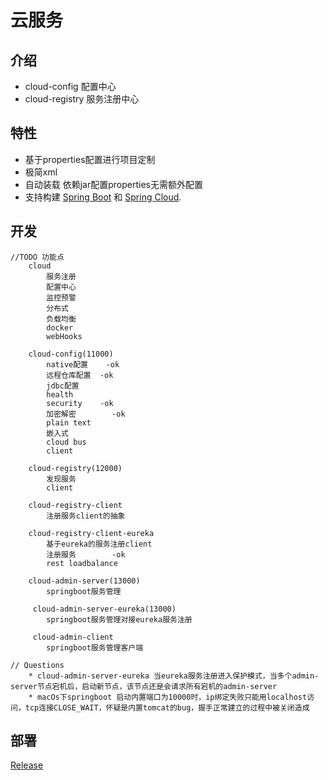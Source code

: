 
# 云服务


## 介绍

- cloud-config 配置中心
- cloud-registry 服务注册中心


## 特性

* 基于properties配置进行项目定制
* 极简xml
* 自动装载 依赖jar配置properties无需额外配置
* 支持构建 [Spring Boot](https://projects.spring.io/spring-boot) 和 [Spring Cloud](http://projects.spring.io/spring-cloud/).

## 开发
	//TODO 功能点
		cloud
			服务注册
			配置中心
			监控预警
			分布式
			负载均衡
			docker
			webHooks
		
		cloud-config(11000)
			native配置	-ok
			远程仓库配置	-ok
			jdbc配置
			health
			security	-ok
			加密解密		-ok
			plain text
			嵌入式
			cloud bus
			client
		
		cloud-registry(12000)
			发现服务
			client
		
		cloud-registry-client
			注册服务client的抽象
		
		cloud-registry-client-eureka
			基于eureka的服务注册client
			注册服务		-ok
			rest loadbalance
			
		cloud-admin-server(13000)
            springboot服务管理
            
         cloud-admin-server-eureka(13000)
            springboot服务管理对接eureka服务注册
            
         cloud-admin-client
            springboot服务管理客户端
		
	// Questions
        * cloud-admin-server-eureka 当eureka服务注册进入保护模式，当多个admin-server节点宕机后，启动新节点，该节点还是会请求所有宕机的admin-server
        * macOs下springboot 启动内置端口为10000时，ip绑定失败只能用localhost访问，tcp连接CLOSE_WAIT，怀疑是内置tomcat的bug，握手正常建立的过程中被关闭造成
    

## 部署
[Release](https://gitee.com/justlive1/earth/releases)

